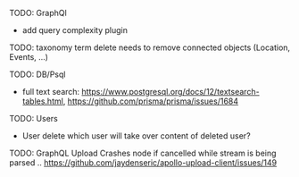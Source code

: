 TODO: GraphQl
- add query complexity plugin 

TODO: taxonomy term delete needs to remove connected objects (Location, Events, ...)

TODO: DB/Psql
- full text search: https://www.postgresql.org/docs/12/textsearch-tables.html, https://github.com/prisma/prisma/issues/1684

TODO: Users
- User delete which user will take over content of deleted user? 

TODO: GraphQL Upload Crashes node if cancelled while stream is being parsed .. 
https://github.com/jaydenseric/apollo-upload-client/issues/149